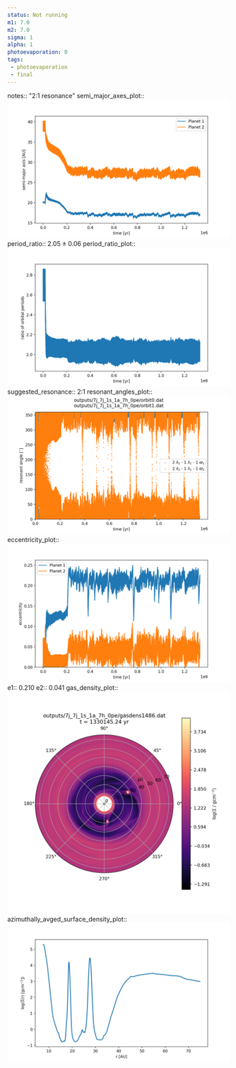 ```yaml
---
status: Not running
m1: 7.0
m2: 7.0
sigma: 1
alpha: 1
photoevaporation: 0
tags:
 - photoevaporation
 - final
---
```


notes:: "2:1 resonance"
semi_major_axes_plot:: ![semi_major_axes_7j_7j_1s_1a_7h_0pe.png](plots/semi_major_axes/semi_major_axes_7j_7j_1s_1a_7h_0pe.png)
period_ratio:: 2.05 ± 0.06
period_ratio_plot:: ![period_ratio_7j_7j_1s_1a_7h_0pe.png](plots/period_ratio/period_ratio_7j_7j_1s_1a_7h_0pe.png)
suggested_resonance:: 2:1
resonant_angles_plot:: ![resonant_angles_7j_7j_1s_1a_7h_0pe.png](plots/resonant_angles/resonant_angles_7j_7j_1s_1a_7h_0pe.png)
eccentricity_plot:: ![eccentricity_7j_7j_1s_1a_7h_0pe.png](plots/eccentricity/eccentricity_7j_7j_1s_1a_7h_0pe.png)
e1:: 0.210
e2:: 0.041
gas_density_plot:: ![gas_density_7j_7j_1s_1a_7h_0pe.png](plots/gas_density/gas_density_7j_7j_1s_1a_7h_0pe.png)
azimuthally_avged_surface_density_plot:: ![azimuthally_avged_surface_density_7j_7j_1s_1a_7h_0pe.png](plots/azimuthally_avged_surface_density/azimuthally_avged_surface_density_7j_7j_1s_1a_7h_0pe.png)

